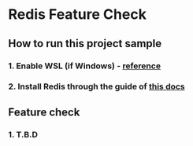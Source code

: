 # Redis Feature Check

## How to run this project sample

### 1. Enable WSL (if Windows) - [reference](https://learn.microsoft.com/en-us/windows/wsl/install)

### 2. Install Redis through the guide of [this docs](https://redis.io/docs/getting-started/installation/install-redis-on-windows/)

## Feature check

### 1. T.B.D
